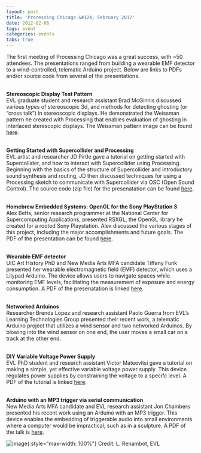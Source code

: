```yaml
---
layout: post
title: 'Processing Chicago &#124; February 2012'
date: 2012-02-06
tags: event
categories: events
tabs: true
---
```


The first meeting of Processing Chicago was a great success, with ~50 attendees. The presentations ranged from building a wearable EMF detector to a wind-controlled, telematic Arduino project. Below are links to PDFs and/or source code from several of the presentations.<br><br>

<strong>Stereoscopic Display Test Pattern</strong><br>
EVL graduate student and research assistant Brad McGinnis discussed various types of stereoscopic 3d, and methods for detecting ghosting (or &ldquo;cross talk&rdquo;) in stereoscopic displays. He demonstrated the Weissman pattern he created with Processing that enables evaluation of ghosting in interlaced sterescopic displays. The Weissman pattern image can be found <a href="http://presentations/feb12/weissman.png">here</a>.<br><br>

<strong>Getting Started with Supercollider and Processing</strong><br>
EVL artist and researcher JD Pirtle gave a tutorial on getting started with Supercollider, and how to interact with Supercollider using Processing. Beginning with the basics of the structure of Supercollider and introductory sound synthesis and routing, JD then discussed techniques for using a Processing sketch to communicate with Supercollider via OSC (Open Sound Control). The source code (zip file) for the presenatation can be found <a href="http://presentations/feb12/getting_started_with_Processing_and_Supercollider.zip">here</a>.<br><br>

<strong>Homebrew Embedded Systems: OpenGL for the Sony PlayStation 3</strong><br>
Alex Betts, senior research programmer at the National Center for Supercomputing Applications, presented RSXGL, the OpenGL library he created for a rooted Sony Playstation. Alex discussed the various stages of this project, including the major accomplishments and future goals. The PDF of the presentation can be found <a href="http://presentations/feb12/ps3_homebrew.pdf">here</a>.<br><br>

<strong>Wearable EMF detector</strong><br>
UIC Art History PhD and New Media Arts MFA candidate Tiffany Funk presented her wearable electromagnetic field (EMF) detector, which uses a Lilypad Arduino. The device allows users to navigate spaces while monitoring EMF levels, facilitating the measurement of exposure and energy consumption. A PDF of the presenatation is linked <a href="http://presentations/feb12/WearableEMF.pdf">here</a>.<br><br>

<strong>Networked Arduinos</strong><br>
Researcher Brenda Lopez and research assistant Paolo Guerra from EVL&rsquo;s Learning Technologies Group presented their recent work, a telematic Arduino project that utilizes a wind sensor and two networked Arduinos. By blowing into the wind sensor on one end, the user moves a small car on a track at the other end.<br><br>

<strong>DIY Variable Voltage Power Supply</strong><br>
EVL PhD student and research assistant Victor Mateevitsi gave a tutorial on making a simple, yet effective variable voltage power supply. This device regulates power supplies by constraining the voltage to a specifc level. A PDF of the tutorial is linked <a href="http://presentations/feb12/VariableVoltageSupply.pdf">here</a>.<br><br>

<strong>Arduino with an MP3 trigger via serial communication</strong><br>
New Media Arts MFA candidate and EVL research assistant Jon Chambers presented his recent work using an Arduino with an MP3 trigger. This device enables the embedding of triggerable audio into small environments where a computer would be impractical, such as in a sculpture. A PDF of the talk is <a href="http://presentations/feb12/MP3_Trigger.pdf">here</a>.

![image](https://www.evl.uic.edu/output/originals/processing-chicago-13.jpg-srcw.jpg){:style="max-width: 100%"}
Credit: L. Renambot, EVL


